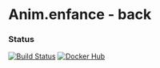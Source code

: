 # Anim.enfance - back

### Status
[![Build Status](https://travis-ci.org/michaelcoll/anim-enfance-back.svg?branch=feature%2Fv2-mongodb)](https://travis-ci.org/michaelcoll/anim-enfance-back)
[![Docker Hub](https://img.shields.io/badge/docker-ready-blue.svg)](https://hub.docker.com/r/michaelcoll/anim-enfance-back/)

